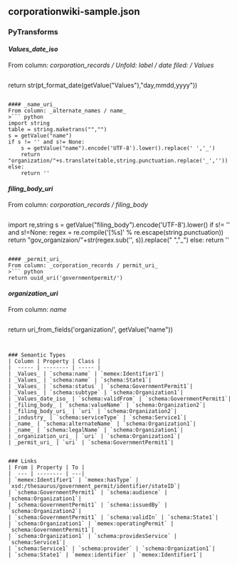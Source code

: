 ## corporationwiki-sample.json

### PyTransforms
#### _Values_date_iso_
From column: _corporation_records / Unfold: label / date filed: / Values_
>``` python
return str(pt_format_date(getValue("Values"),"day,mmdd,yyyy"))
```

#### _name_uri_
From column: _alternate_names / name_
>``` python
import string
table = string.maketrans("","")
s = getValue("name")
if s != '' and s!= None:
    s = getValue("name").encode('UTF-8').lower().replace(' ','_')
    return  "organization/"+s.translate(table,string.punctuation.replace('_',''))
else:
    return ''
```

#### _filing_body_uri_
From column: _corporation_records / filing_body_
>``` python
import re,string
s = getValue("filing_body").encode('UTF-8').lower()
if s!= '' and s!=None:
    regex = re.compile('[%s]' % re.escape(string.punctuation))
    return "gov_organizaion/"+str(regex.sub('', s)).replace(" ","_")
else:
    return ''
```

#### _permit_uri_
From column: _corporation_records / permit_uri_
>``` python
return uuid_uri('governmentpermit/')
```

#### _organization_uri_
From column: _name_
>``` python
return uri_from_fields('organization/', getValue("name"))
```


### Semantic Types
| Column | Property | Class |
|  ----- | -------- | ----- |
| _Values_ | `schema:name` | `memex:Identifier1`|
| _Values_ | `schema:name` | `schema:State1`|
| _Values_ | `schema:status` | `schema:GovernmentPermit1`|
| _Values_ | `schema:subtype` | `schema:Organization1`|
| _Values_date_iso_ | `schema:validFrom` | `schema:GovernmentPermit1`|
| _filing_body_ | `schema:valueName` | `schema:Organization2`|
| _filing_body_uri_ | `uri` | `schema:Organization2`|
| _industry_ | `schema:serviceType` | `schema:Service1`|
| _name_ | `schema:alternateName` | `schema:Organization1`|
| _name_ | `schema:legalName` | `schema:Organization1`|
| _organization_uri_ | `uri` | `schema:Organization1`|
| _permit_uri_ | `uri` | `schema:GovernmentPermit1`|


### Links
| From | Property | To |
|  --- | -------- | ---|
| `memex:Identifier1` | `memex:hasType` | `xsd:/thesaurus/government_permit/identifier/stateID`|
| `schema:GovernmentPermit1` | `schema:audience` | `schema:Organization1`|
| `schema:GovernmentPermit1` | `schema:issuedBy` | `schema:Organization2`|
| `schema:GovernmentPermit1` | `schema:validIn` | `schema:State1`|
| `schema:Organization1` | `memex:operatingPermit` | `schema:GovernmentPermit1`|
| `schema:Organization1` | `schema:providesService` | `schema:Service1`|
| `schema:Service1` | `schema:provider` | `schema:Organization1`|
| `schema:State1` | `memex:identifier` | `memex:Identifier1`|
